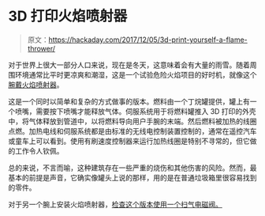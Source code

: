 # 3D 打印火焰喷射器

> 原文：<https://hackaday.com/2017/12/05/3d-print-yourself-a-flame-thrower/>

对于世界上很大一部分人口来说，现在是冬天，这意味着会有大量的雨雪。随着周围环境通常比平时更凉爽和潮湿，这是一个试验危险火焰项目的好时机，就像这个[腕戴火焰喷射器](https://www.youtube.com/watch?v=g3aqOz1aqy0)。

这是一个同时以简单和复杂的方式做事的版本。燃料由一个丁烷罐提供，罐上有一个喷嘴，需要按下喷嘴才能释放气体。伺服系统用于将燃料罐推入 3D 打印的外壳中，将气体释放到管道中，以将燃料导向用户手腕的末端。然后燃料被加热的线圈点燃。加热电线和伺服系统都是由标准的无线电控制装置控制的，通常在遥控汽车或童车上可以看到。使用有刷速度控制器来运行加热线圈是特别不寻常的，但它做的工作令人钦佩。

总的来说，不言而喻，这种建筑存在一些严重的烧伤和其他伤害的风险。然而，最基本的前提是声音，它确实像罐头上说的那样，用的是在普通垃圾箱里很容易找到的零件。

对于另一个腕上安装火焰喷射器，[检查这个版本使用一个扫气电磁阀。](https://hackaday.com/2017/11/17/cheap-flamethrower-is-predictably-worrying/)